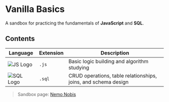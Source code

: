 # Vanilla Basics

A sandbox for practicing the fundamentals of **JavaScript** and **SQL**.

## Contents

| Language   | Extension | Description |
|------------|-----------|-------------|
| ![JS Logo](https://img.shields.io/badge/JavaScript-ES6%2B-yellow?logo=javascript&logoColor=white) | `.js`  | Basic logic building and algorithm studying |
| ![SQL Logo](https://img.shields.io/badge/SQL-CRUD%20%26%20Joins-blue?logo=mysql&logoColor=white) | `.sql` | CRUD operations, table relationships, joins, and schema design |

> Sandbox page: [Nemo Nobis](https://samarog.github.io/vanilla-js/)